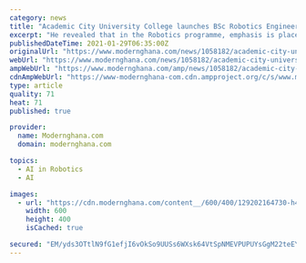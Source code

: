 ```yaml
---
category: news
title: "Academic City University College launches BSc Robotics Engineering Programme"
excerpt: "He revealed that in the Robotics programme, emphasis is placed on design, analysis and modeling, programming, integration of Artificial Intelligence (AI) and manufacturing. \"Additionally, the need to industrialise has been effectively articulated by the ..."
publishedDateTime: 2021-01-29T06:35:00Z
originalUrl: "https://www.modernghana.com/news/1058182/academic-city-university-college-launches-bsc-robo.html"
webUrl: "https://www.modernghana.com/news/1058182/academic-city-university-college-launches-bsc-robo.html"
ampWebUrl: "https://www.modernghana.com/amp/news/1058182/academic-city-university-college-launches-bsc-robo.html"
cdnAmpWebUrl: "https://www-modernghana-com.cdn.ampproject.org/c/s/www.modernghana.com/amp/news/1058182/academic-city-university-college-launches-bsc-robo.html"
type: article
quality: 71
heat: 71
published: true

provider:
  name: Modernghana.com
  domain: modernghana.com

topics:
  - AI in Robotics
  - AI

images:
  - url: "https://cdn.modernghana.com/content__/600/400/129202164730-h41o266fea-whatsapp-image-2021-01-28-at-11.04.26-pm.jpeg"
    width: 600
    height: 400
    isCached: true

secured: "EM/yds3OTtlN9fG1efjI6vOkSo9UUSs6WXsk64VtSpNMEVPUPUYsGgM22teEYtH5URnqlUORWjRSTxLNuJ0dhveYsVHSYuySDuMDOQvf1q8XRdb5acYS/7sSmxZwWtXLNODQBut/N/agd7sNWPUl6N7pMFJ4dbtXNmERxSbt5zDJ3cjaE61T6/LMXc2g+1oGc2bvFDW4EJgrxy+fh+z+O60VWlrB3QM3hktiZUw0s8sDtNVu+nDMlPRp0I0d8VIze4zojXkBqK2IM+H7L8i/c+Of9DKvMPGet3GdsJVMBwZkKJ34HjahrWAgj8ZaS7U+DPMJkkDuvihTxcBb7kws523N/bIVhYJHBWt3b2Y4nI0=;WrNqfqxc6DZbxNIfZQBulA=="
---
```


